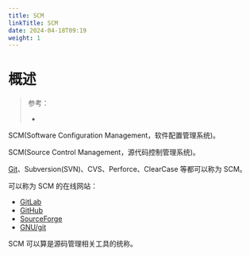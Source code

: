 ```yaml
---
title: SCM
linkTitle: SCM
date: 2024-04-18T09:19
weight: 1
---
```


# 概述

> 参考：
>
> -

SCM(Software Configuration Management，软件配置管理系统)。

SCM(Source Control Management，源代码控制管理系统)。

[Git](docs/2.编程/Programming%20tools/SCM/Git/Git.md)、Subversion(SVN)、CVS、Perforce、ClearCase 等都可以称为 SCM。

可以称为 SCM 的在线网站：

- [GitLab](/docs/2.编程/Programming%20tools/SCM/GitLab/GitLab.md)
- [GitHub](/docs/2.编程/Programming%20tools/SCM/GitHub/GitHub.md)
- [SourceForge](https://sourceforge.net/)
- [GNU/git](https://git.savannah.gnu.org/)

SCM 可以算是源码管理相关工具的统称。